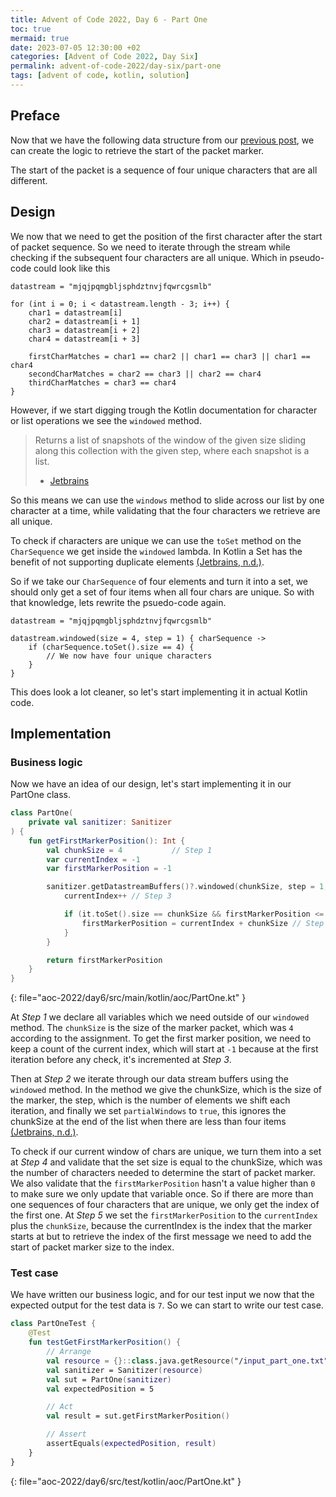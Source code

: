```yaml
---
title: Advent of Code 2022, Day 6 - Part One
toc: true
mermaid: true
date: 2023-07-05 12:30:00 +02
categories: [Advent of Code 2022, Day Six]
permalink: advent-of-code-2022/day-six/part-one
tags: [advent of code, kotlin, solution]
---
```


## Preface

Now that we have the following data structure from our [previous post](./2023-06-28-sanitizer.md), we can create the logic to retrieve the  start of the packet marker.

The start of the packet is a sequence of four unique characters that are all different.

## Design

We now that we need to get the position of the first character after the start of packet sequence. So we need to iterate through
the stream while checking if the subsequent four characters are all unique. Which in pseudo-code could look like this

```
datastream = "mjqjpqmgbljsphdztnvjfqwrcgsmlb"

for (int i = 0; i < datastream.length - 3; i++) {
    char1 = datastream[i]
    char2 = datastream[i + 1]
    char3 = datastream[i + 2]
    char4 = datastream[i + 3]

    firstCharMatches = char1 == char2 || char1 == char3 || char1 == char4
    secondCharMatches = char2 == char3 || char2 == char4
    thirdCharMatches = char3 == char4
}
```

However, if we start digging trough the Kotlin documentation for character or list operations we see the `windowed` method. 

> Returns a list of snapshots of the window of the given size sliding along this collection with the given step, where each snapshot is a list.
> - [Jetbrains](https://kotlinlang.org/api/latest/jvm/stdlib/kotlin.collections/windowed.html)

So this means we can use the `windows` method to slide across our list by one character at a time, while validating that the four characters we retrieve are all unique.

To check if characters are unique we can use the `toSet` method on the `CharSequence` we get inside the `windowed` lambda.
In Kotlin a Set has the benefit of not supporting duplicate elements [(Jetbrains, n.d.)](https://kotlinlang.org/api/latest/jvm/stdlib/kotlin.collections/-set/#kotlin.collections.Set).

So if we take our `CharSequence` of four elements and turn it into a set, we should only get a set of four items when all four chars are unique. So with that knowledge, lets rewrite the psuedo-code again.

```
datastream = "mjqjpqmgbljsphdztnvjfqwrcgsmlb"

datastream.windowed(size = 4, step = 1) { charSequence ->
    if (charSequence.toSet().size == 4) {
        // We now have four unique characters
    }
}
```

This does look a lot cleaner, so let's start implementing it in actual Kotlin code.

## Implementation

### Business logic

Now we have an idea of our design, let's start implementing it in our PartOne class.

```kotlin
class PartOne(
    private val sanitizer: Sanitizer
) {
    fun getFirstMarkerPosition(): Int {
        val chunkSize = 4           // Step 1
        var currentIndex = -1
        var firstMarkerPosition = -1

        sanitizer.getDatastreamBuffers()?.windowed(chunkSize, step = 1, partialWindows = true) { // Step 2
            currentIndex++ // Step 3

            if (it.toSet().size == chunkSize && firstMarkerPosition <= 0) { // Step 4
                firstMarkerPosition = currentIndex + chunkSize // Step 5
            }
        }

        return firstMarkerPosition
    }
}
```
{: file="aoc-2022/day6/src/main/kotlin/aoc/PartOne.kt" }

At _Step 1_ we declare all variables which we need outside of our `windowed` method. The `chunkSize` is the size of the marker packet, which was `4` according to the assignment. To get the first marker position, we need to keep a count of the current index, which will start at `-1` because at the first iteration before any check, it's incremented at _Step 3_.

Then at _Step 2_ we iterate through our data stream buffers using the `windowed` method. In the method we give the chunkSize, which is the size of the marker, the step, which is the number of elements we shift each iteration, and finally we set `partialWindows` to `true`, this ignores the chunkSize at the end of the list when there are less than four items [(Jetbrains, n.d.)](https://kotlinlang.org/api/latest/jvm/stdlib/kotlin.collections/windowed.html).

To check if our current window of chars are unique, we turn them into a set at _Step 4_ and validate that the set size is equal to the chunkSize, which was the number of characters needed to determine the start of packet marker. We also validate that the `firstMarkerPosition` hasn't a value higher than `0` to make sure we only update that variable once. So if there are more than one sequences of four characters that are unique, we only get the index of the first one. At _Step 5_ we set the `firstMarkerPosition` to the `currentIndex` plus the `chunkSize`, because the currentIndex is the index that the marker starts at but to retrieve the index of the first message we need to add the start of packet marker size to the index.

### Test case

We have written our business logic, and for our test input we now that the expected output for the test data is `7`. So we can start to write our test case.

```kotlin
class PartOneTest {
    @Test
    fun testGetFirstMarkerPosition() {
        // Arrange
        val resource = {}::class.java.getResource("/input_part_one.txt")
        val sanitizer = Sanitizer(resource)
        val sut = PartOne(sanitizer)
        val expectedPosition = 5

        // Act
        val result = sut.getFirstMarkerPosition()

        // Assert
        assertEquals(expectedPosition, result)
    }
}
```
{: file="aoc-2022/day6/src/test/kotlin/aoc/PartOne.kt" }
